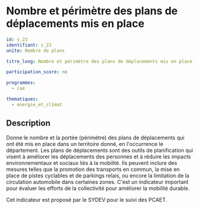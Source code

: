 # Nombre et périmètre des plans de déplacements mis en place

```yaml
id: s_23
identifiant: s_23
unite: Nombre de plans

titre_long: Nombre et périmètre des plans de déplacements mis en place

participation_score: no

programmes:
  - cae

thematiques:
  - energie_et_climat
```
## Description
Donne le nombre et la portée (périmètre) des plans de déplacements qui ont été mis en place dans un territoire donné, en l'occurrence le département. Les plans de déplacements sont des outils de planification qui visent à améliorer les déplacements des personnes et à réduire les impacts environnementaux et sociaux liés à la mobilité. Ils peuvent inclure des mesures telles que la promotion des transports en commun, la mise en place de pistes cyclables et de parkings relais, ou encore la limitation de la circulation automobile dans certaines zones. C'est un indicateur important pour évaluer les efforts de la collectivité pour améliorer la mobilité durable.

Cet indicateur est proposé par le SYDEV pour le suivi des PCAET.

